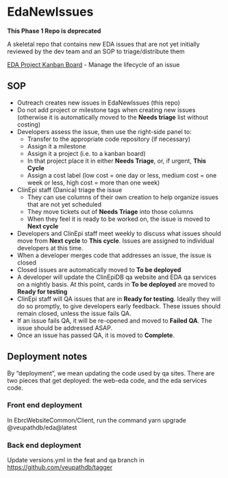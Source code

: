 # EdaNewIssues

**This Phase 1 Repo is deprecated**

A skeletal repo that contains new EDA issues that are not yet initially reviewed by the dev team and an SOP to triage/distribute them

[EDA Project Kanban Board](https://github.com/orgs/VEuPathDB/projects/2) - Manage the lifecycle of an issue

## SOP

- Outreach creates new issues in EdaNewIssues (this repo)
- Do not add project or milestone tags when creating new issues (otherwise it is automatically moved to the **Needs triage** list without costing)
- Developers assess the issue, then use the right-side panel to:
  - Transfer to the appropriate code repository (if necessary)
  - Assign it a milestone
  - Assign it a project (i.e. to a kanban board)
  - In that project place it in either **Needs Triage**, or, if urgent, **This Cycle**
  - Assign a cost label (low cost = one day or less, medium cost = one week or less, high cost = more than one week)
- ClinEpi staff (Danica) triage the issue
  - They can use columns of their own creation to help organize issues that are not yet scheduled
  - They move tickets out of **Needs Triage** into those columns
  - When they feel it is ready to be worked on, the issue is moved to **Next cycle**
- Developers and ClinEpi staff meet weekly to discuss what issues should move from **Next cycle** to **This cycle**. Issues are assigned to individual developers at this time.
- When a developer merges code that addresses an issue, the issue is closed
- Closed issues are automatically moved to **To be deployed**
- A developer will update the ClinEpiDB qa website and EDA qa services on a nightly basis. At this point, cards in **To be deployed** are moved to **Ready for testing**
- ClinEpi staff will QA issues that are in **Ready for testing**. Ideally they will do so promptly, to give developers early feedback. These issues should remain closed, unless the issue fails QA.
- If an issue fails QA, it will be re-opened and moved to **Failed QA**. The issue should be addressed ASAP.
- Once an issue has passed QA, it is moved to **Complete**.

## Deployment notes

By “deployment”, we mean updating the code used by qa sites. There are two pieces that get deployed: the web-eda code, and the eda services code.

### Front end deployment

In EbrcWebsiteCommon/Client, run the command yarn upgrade @veupathdb/eda@latest

### Back end deployment

Update versions.yml in the feat and qa branch in https://github.com/veupathdb/tagger 
